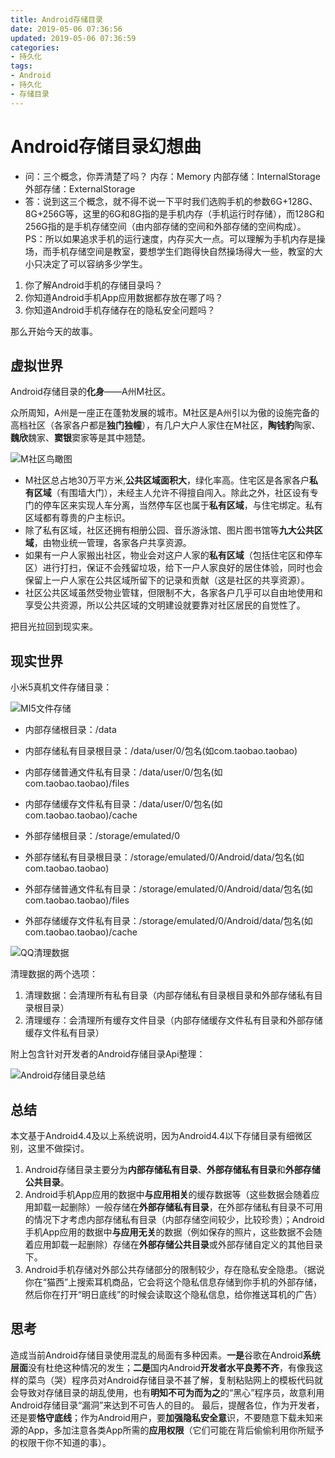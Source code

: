 ```yaml
---
title: Android存储目录
date: 2019-05-06 07:36:56
updated: 2019-05-06 07:36:59
categories:
- 持久化
tags:
- Android
- 持久化
- 存储目录
---
```


# Android存储目录幻想曲

- 问：三个概念，你弄清楚了吗？
内存：Memory
内部存储：InternalStorage
外部存储：ExternalStorage
- 答：说到这三个概念，就不得不说一下平时我们选购手机的参数6G+128G、8G+256G等，这里的6G和8G指的是手机内存（手机运行时存储），而128G和256G指的是手机存储空间（由内部存储的空间和外部存储的空间构成）。PS：所以如果追求手机的运行速度，内存买大一点。可以理解为手机内存是操场，而手机存储空间是教室，要想学生们跑得快自然操场得大一些，教室的大小只决定了可以容纳多少学生。

1. 你了解Android手机的存储目录吗？
2. 你知道Android手机App应用数据都存放在哪了吗？
3. 你知道Android手机存储存在的隐私安全问题吗？

那么开始今天的故事。

## 虚拟世界

Android存储目录的**化身**——A州M社区。

众所周知，A州是一座正在蓬勃发展的城市。M社区是A州引以为傲的设施完备的高档社区（各家各户都是**独门独幢**），有几户大户人家住在M社区，**陶钱豹**陶家、**魏欣**魏家、**窦银**窦家等是其中翘楚。

![M社区鸟瞰图](/assert/img/persistence/storage/storage_sample.png)

* M社区总占地30万平方米,**公共区域面积大**，绿化率高。住宅区是各家各户**私有区域**（有围墙大门），未经主人允许不得擅自闯入。除此之外，社区设有专门的停车区来实现人车分离，当然停车区也属于**私有区域**，与住宅绑定。私有区域都有尊贵的户主标识。
* 除了私有区域，社区还拥有相册公园、音乐游泳馆、图片图书馆等**九大公共区域**，由物业统一管理，各家各户共享资源。
* 如果有一户人家搬出社区，物业会对这户人家的**私有区域**（包括住宅区和停车区）进行打扫，保证不会残留垃圾，给下一户人家良好的居住体验，同时也会保留上一户人家在公共区域所留下的记录和贡献（这是社区的共享资源）。
* 社区公共区域虽然受物业管辖，但限制不大，各家各户几乎可以自由地使用和享受公共资源，所以公共区域的文明建设就要靠对社区居民的自觉性了。

把目光拉回到现实来。

## 现实世界

小米5真机文件存储目录：

![MI5文件存储](/assert/img/persistence/storage/mi5_file.png)

* 内部存储根目录：/data
* 内部存储私有目录根目录：/data/user/0/包名(如com.taobao.taobao)
* 内部存储普通文件私有目录：/data/user/0/包名(如com.taobao.taobao)/files
* 内部存储缓存文件私有目录：/data/user/0/包名(如com.taobao.taobao)/cache

* 外部存储根目录：/storage/emulated/0
* 外部存储私有目录根目录：/storage/emulated/0/Android/data/包名(如com.taobao.taobao)
* 外部存储普通文件私有目录：/storage/emulated/0/Android/data/包名(如com.taobao.taobao)/files 
* 外部存储缓存文件私有目录：/storage/emulated/0/Android/data/包名(如com.taobao.taobao)/cache

![QQ清理数据](/assert/img/persistence/storage/data_clear.png)

清理数据的两个选项：
1. 清理数据：会清理所有私有目录（内部存储私有目录根目录和外部存储私有目录根目录）
2. 清理缓存：会清理所有缓存文件目录（内部存储缓存文件私有目录和外部存储缓存文件私有目录）

附上包含针对开发者的Android存储目录Api整理：

![Android存储目录总结](/assert/img/persistence/storage/storage_summary.png)

## 总结

本文基于Android4.4及以上系统说明，因为Android4.4以下存储目录有细微区别，这里不做探讨。

1. Android存储目录主要分为**内部存储私有目录**、**外部存储私有目录**和**外部存储公共目录**。
2. Android手机App应用的数据中**与应用相关**的缓存数据等（这些数据会随着应用卸载一起删除）一般存储在**外部存储私有目录**，在外部存储私有目录不可用的情况下才考虑内部存储私有目录（内部存储空间较少，比较珍贵）；Android手机App应用的数据中**与应用无关**的数据（例如保存的照片，这些数据不会随着应用卸载一起删除）存储在**外部存储公共目录**或外部存储自定义的其他目录下。
3. Android手机存储对外部公共存储部分的限制较少，存在隐私安全隐患。（据说你在“猫西”上搜索耳机商品，它会将这个隐私信息存储到你手机的外部存储，然后你在打开“明日底线”的时候会读取这个隐私信息，给你推送耳机的广告）

## 思考

造成当前Android存储目录使用混乱的局面有多种因素。**一是**谷歌在Android**系统层面**没有杜绝这种情况的发生；**二是**国内Android**开发者水平良莠不齐**，有像我这样的菜鸟（哭）程序员对Android存储目录不甚了解，复制粘贴网上的模板代码就会导致对存储目录的胡乱使用，也有**明知不可为而为之**的“黑心”程序员，故意利用Android存储目录“漏洞”来达到不可告人的目的。
最后，提醒各位，作为开发者，还是要**恪守底线**；作为Android用户，要**加强隐私安全意**识，不要随意下载未知来源的App，多加注意各类App所需的**应用权限**（它们可能在背后偷偷利用你所赋予的权限干你不知道的事）。